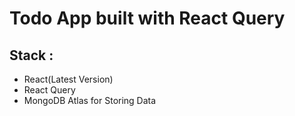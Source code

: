 # Todo App built with React Query

## Stack :

- React(Latest Version)
- React Query
- MongoDB Atlas for Storing Data
